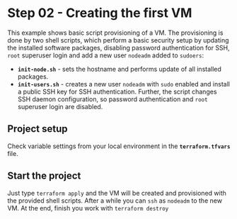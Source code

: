 # Step 02 - Creating the first VM

This example shows basic script provisioning of a VM. The provisioning is done by two shell scripts, which perform a basic security setup by updating the installed software packages, disabling password authentication for SSH, ```root``` superuser login and add a new user ```nodeadm``` added to ```sudoers```:
* **```init-node.sh```** - sets the hostname and performs update of all installed packages.
* **```init-users.sh```** - creates a new user ```nodeadm``` with ```sudo``` enabled and install a public SSH key for SSH authentication. Further, the script changes SSH daemon configuration, so password authentication and ```root``` superuser login are disabled.

## Project setup

Check variable settings from your local environment in the **```terraform.tfvars```** file.

## Start the project

Just type ```terraform apply``` and the VM will be created and provisioned with the provided shell scripts. After a while you can ```ssh``` as ```nodeadm``` to the new VM.
At the end, finish you work with ```terraform destroy```



